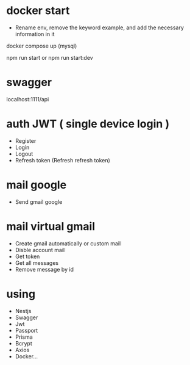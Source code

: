 # docker start

- Rename env, remove the keyword example, and add the necessary information in it

docker compose up (mysql)

npm run start or npm run start:dev

# swagger

localhost:1111/api

# auth JWT ( single device login )

- Register
- Login
- Logout
- Refresh token (Refresh refresh token)

# mail google

- Send gmail google

# mail virtual gmail

- Create gmail automatically or custom mail 
- Disble account mail
- Get token
- Get all messages
- Remove message by id

# using

- Nestjs
- Swagger
- Jwt
- Passport
- Prisma
- Bcrypt
- Axios
- Docker...